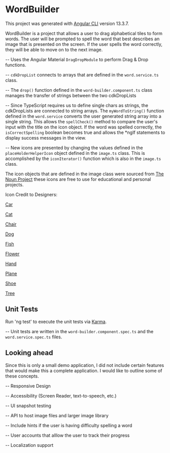# WordBuilder

This project was generated with [Angular CLI](https://github.com/angular/angular-cli) version 13.3.7.

WordBuilder is a project that allows a user to drag alphabetical tiles to form words. The user will be prompted to spell the word that best describes an image that is presented on the screen. If the user spells the word correctly, they will be able to move on to the next image. 

-- Uses the Angular Material `DragDropModule` to perform Drag & Drop functions. 

-- `cdkDropList` connects to arrays that are defined in the `word.service.ts` class. 

-- The `drop()` function defined in the `word-builder.component.ts` class manages the transfer of strings between the two cdkDropLists

-- Since TypeScript requires us to define single chars as strings, the cdkDropLists are connected to string arrays. The `myWordToString()` function defined in the `word.service` converts the user generated string array into a single string. This allows the `spellCheck()` method to compare the user's input with the title on the icon object. If the word was 
spelled correctly, the `isCorrectSpelling` boolean becomes true and allows the *ngIf statements to display success messages in the view. 

-- New icons are presented by changing the values defined in the `placeHolderHelperIcon` object defined in the `image.ts` class. This is accomplished by the `iconIterator()` function which is also in the `image.ts` class.

The icon objects that are defined in the image class were sourced from [The Noun Project](https://thenounproject.com/) these icons are free to use for educational and personal projects.

Icon Credit to Designers:

[Car](https://thenounproject.com/iahmadali26)

[Cat](https://thenounproject.com/mungang.kim/)

[Chair](https://thenounproject.com/bonnie.beach/)

[Dog](https://thenounproject.com/schroederdaniel/)

[Fish](https://thenounproject.com/CreativeMania/)

[Flower](https://thenounproject.com/ekopatriot3351/)

[Hand](https://thenounproject.com/icon/hand-164670/)

[Plane](https://thenounproject.com/iconsfest/)

[Shoe](https://thenounproject.com/coquet_adrien/)

[Tree](https://thenounproject.com/warunkicon/)

## Unit Tests

Run 'ng test' to execute the unit tests via [Karma](https://karma-runner.github.io).

-- Unit tests are written in the `word-builder.component.spec.ts` and the `word.service.spec.ts` files.

## Looking ahead

Since this is only a small demo application, I did not include certain features that would make this a complete application. I would like to outline some of these concepts.

-- Responsive Design

-- Accessibility (Screen Reader, text-to-speech, etc.)

-- UI snapshot testing 

-- API to host image files and larger image library 

-- Include hints if the user is having difficulty spelling a word

-- User accounts that alllow the user to track their progress 

-- Localization support
